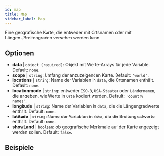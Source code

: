 ```yaml
---
id: map
title: Map
sidebar_label: Map
---
```


Eine geografische Karte, die entweder mit Ortsnamen oder mit Längen-/Breitengraden versehen werden kann.

## Optionen

* __data__ | `object (required)`: Objekt mit Werte-Arrays für jede Variable. Default: `none`.
* __scope__ | `string`: Umfang der anzuzeigenden Karte. Default: `'world'`.
* __locations__ | `string`: Name der Variablen in `data`, die Ortsnamen enthält. Default: `none`.
* __locationmode__ | `string`: entweder `ISO-3`, `USA-Staaten` oder `Ländernamen`, die angeben, wie Werte in `Orte` kodiert werden. Default: `'country names'`.
* __longitude__ | `string`: Name der Variablen in `data`, die die Längengradwerte enthält. Default: `none`.
* __latitude__ | `string`: Name der Variablen in `data`, die die Breitengradwerte enthält. Default: `none`.
* __showLand__ | `boolean`: ob geografische Merkmale auf der Karte angezeigt werden sollen. Default: `false`.


## Beispiele
